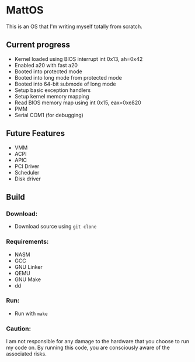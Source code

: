 # MattOS

This is an OS that I'm writing myself totally from scratch.

## Current progress

- Kernel loaded using BIOS interrupt int 0x13, ah=0x42
- Enabled a20 with fast a20
- Booted into protected mode
- Booted into long mode from protected mode
- Booted into 64-bit submode of long mode
- Setup basic exception handlers
- Setup kernel memory mapping
- Read BIOS memory map using int 0x15, eax=0xe820
- PMM
- Serial COM1 (for debugging)

## Future Features

- VMM
- ACPI
- APIC
- PCI Driver
- Scheduler
- Disk driver

## Build

### Download:
 - Download source using `git clone`
### Requirements:
- NASM
- GCC
- GNU Linker
- QEMU
- GNU Make
- dd
### Run:
- Run with `make`

### Caution:
I am not responsible for any damage to the hardware that you choose to run my code on. By running this code, you are consciously aware of the associated risks.
